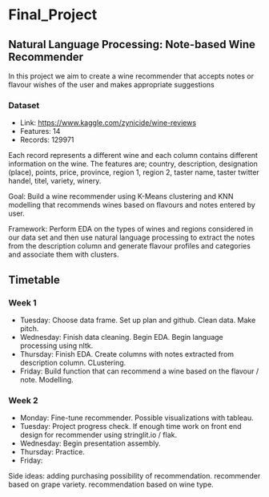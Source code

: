 # Final_Project


## Natural Language Processing: Note-based Wine Recommender
In this project we aim to create a wine recommender that accepts notes or flavour wishes of the user and makes appropriate suggestions 


### Dataset 
- Link: https://www.kaggle.com/zynicide/wine-reviews
- Features: 14
- Records: 129971


Each record represents a different wine and each column contains different information on the wine. 
The features are; country, description, designation (place), points, price, province, region 1, region 2, taster name, taster twitter handel, titel, variety, winery.


Goal: Build a wine recommender using K-Means clustering and KNN modelling that recommends wines based on flavours and notes entered by user. 

Framework: Perform EDA on the types of wines and regions considered in our data set and then use natural language processing to extract the notes from the description column and generate flavour profiles and categories and associate them with clusters. 

## Timetable

### Week 1
- Tuesday: Choose data frame. Set up plan and github. Clean data. Make pitch. 
- Wednesday: Finish data cleaning. Begin EDA. Begin language processing using nltk. 
- Thursday: Finish EDA. Create columns with notes extracted from description column. CLustering.
- Friday: Build function that can recommend a wine based on the flavour / note. Modelling.


### Week 2
- Monday: Fine-tune recommender. Possible visualizations with tableau.
- Tuesday: Project progress check. If enough time work on front end design for recommender using stringlit.io / flak. 
- Wednesday: Begin presentation assembly. 
- Thursday: Practice.
- Friday: 

Side ideas: adding purchasing possibility of recommendation. recommender based on grape variety. recommendation based on wine type. 
